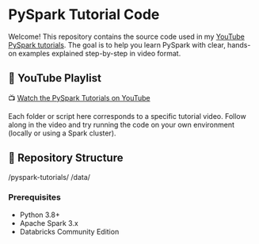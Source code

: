 # PySpark Tutorial Code

Welcome! This repository contains the source code used in my [YouTube PySpark tutorials](http://www.youtube.com/@somanathsankaran). The goal is to help you learn PySpark with clear, hands-on examples explained step-by-step in video format.

## 🔗 YouTube Playlist

📺 [Watch the PySpark Tutorials on YouTube](http://www.youtube.com/@somanathsankaran)

Each folder or script here corresponds to a specific tutorial video. Follow along in the video and try running the code on your own environment (locally or using a Spark cluster).

## 📁 Repository Structure

/pyspark-tutorials/
/data/


### Prerequisites

- Python 3.8+
- Apache Spark 3.x
- Databricks Community Edition

